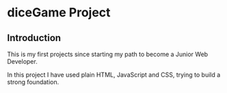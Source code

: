 # diceGame Project

## Introduction

This is my first projects since starting my path to become a Junior Web Developer.

In this project I have used plain HTML, JavaScript and CSS, trying to build a strong foundation.

